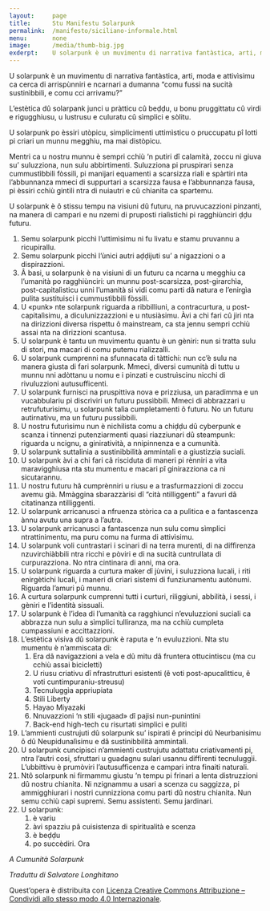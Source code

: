 ```yaml
---
layout:     page
title:      Stu Manifestu Solarpunk
permalink:  /manifesto/siciliano-informale.html
menu:       none
image:      /media/thumb-big.jpg
exderpt:    U solarpunk è un muvimentu di narrativa fantàstica, arti, moda e attivìsimu ca cerca di arrispùnniri e ncarnari a dumanna “comu fussi na sucità sustinìbbili, e comu cci arrivamu?”
---
```


U solarpunk è un muvimentu di narrativa fantàstica, arti, moda e attivìsimu ca cerca di arrispùnniri e ncarnari a dumanna “comu fussi na sucità sustinìbbili, e comu cci arrivamu?”

L’estètica dû solarpank junci u pràtticu cû beḍḍu, u bonu pruggittatu cû virdi e rigugghiusu, u lustrusu e culuratu cû sìmplici e sòlitu.

U solarpunk po èssiri utòpicu, simplicimenti uttimìsticu o pruccupatu pî lotti pi criari un munnu megghiu, ma mai distòpicu.

Mentri ca u nostru munnu è sempri cchiù ‘n putiri dî calamità, zoccu ni giuva su’ suluzziona, nun sulu abbirtimenti. Suluzziona pi pruspirari senza cummustìbbili fòssili, pi manijari equamenti a scarsizza riali e spàrtiri nta l’abbunnanza mmeci di suppurtari a scarsizza fausa e l’abbunnanza fausa, pi èssiri cchiù gintili ntra di nuiautri e cû chianita ca spartemu.

U solarpunk è ô stissu tempu na visiuni dû futuru, na pruvucazzioni pinzanti, na manera di campari e nu nzemi di pruposti rialìstichi pi ragghiùnciri ḍḍu futuru.

1. Semu solarpunk picchì l’uttimìsimu ni fu livatu e stamu pruvannu a ricupirallu.
2. Semu solarpunk picchì l’ùnici autri aḍḍijuti su’ a nigazzioni o a dispirazzioni.
3. Â basi, u solarpunk è na visiuni di un futuru ca ncarna u megghiu ca l’umanità po ragghiùnciri: un munnu post-scarsizza, post-girarchìa, post-capitalìsticu unni l’umanità si vidi comu parti dâ natura e l’enirgìa pulita sustituisci i cummustìbbili fòssili.
4. U «punk» nte solarpunk riguarda a ribbilliuni, a contracurtura, u post-capitalìsimu, a diculunizzazzioni e u ntusiàsimu. Àvi a chi fari cû jiri nta na dirizzioni diversa rispettu ô mainstream, ca sta jennu sempri cchiù assai nta na dirizzioni scantusa.
5. U solarpunk è tantu un muvimentu quantu è un gèniri: nun si tratta sulu di stori, ma macari di comu putemu rializzalli.
6. U solarpunk cumprenni na sfunnacata di tàttichi: nun cc’è sulu na manera giusta di fari solarpunk. Mmeci, diversi cumunità di tuttu u munnu nni adòttanu u nomu e i pinzati e custruìscinu nicchi di rivuluzzioni autusufficenti.
7. U solarpunk furnisci na pruspittiva nova e prizziusa, un paradimma e un vucabbulariu pi discrìviri un futuru pussìbbili. Mmeci di abbrazzari u retrufuturìsimu, u solarpunk talìa cumpletamenti ô futuru. No un futuru autirnativu, ma un futuru pussìbbili.
8. U nostru futurìsimu nun è nichilista comu a chiḍḍu dû cyberpunk e scanza i tinnenzi putenziarmenti quasi riazziunari dû steampunk: riguarda u ncignu, a giniratività, a nnipinnenza e a cumunità.
9. U solarpunk suttalinia a sustinibbilità ammintali e a giustizzia suciali.
10. U solarpunk àvi a chi fari câ risciduta di maneri pi rènniri a vita maravigghiusa nta stu mumentu e macari pî ginirazziona ca ni sicutarannu.
11. U nostru futuru hâ cumprènniri u riusu e a trasfurmazzioni di zoccu avemu già. Mmàggina sbarazzàrisi dî “cità ntilliggenti” a favuri dâ citatinanza ntilliggenti.
12. U solarpunk arricanusci a nfruenza stòrica ca a pulìtica e a fantascenza ànnu avutu una supra a l’autra.
13. U solarpunk arricanusci a fantascenza nun sulu comu sìmplici ntrattinimentu, ma puru comu na furma di attivìsimu.
14. U solarpunk voli cuntrastari i scinari di na terra murenti, di na diffirenza nzuvirchiàbbili ntra ricchi e pòviri e di na sucità cuntrullata di curpurazziona. No ntra cintinara di anni, ma ora.
15. U solarpunk riguarda a curtura maker dî jùvini, i suluzziona lucali, i riti enirgètichi lucali, i maneri di criari sistemi di funziunamentu autònumi. Riguarda l’amuri pû munnu.
16. A curtura solarpunk cumprenni tutti i curturi, riliggiuni, abbilità, i sessi, i gèniri e l’identità sissuali.
17. U solarpunk è l’idea di l’umanità ca ragghiunci n’evuluzzioni suciali ca abbrazza nun sulu a sìmplici tulliranza, ma na cchiù cumpleta cumpassiuni e accittazzioni.
18. L’estètica visiva dû solarpunk è raputa e ‘n evuluzzioni. Nta stu mumentu è n’ammiscata di:
    1. Era dâ navigazzioni a vela e dû mitu dâ fruntera ottucintiscu (ma cu cchiù assai bicicletti)
    2. U riusu criativu dî nfrastrutturi esistenti (ê voti post-apucalìtticu, ê voti cuntimpuraniu-streusu)
    3. Tecnuluggìa appriupiata
    4. Stili Liberty
    5. Hayao Miyazaki
    6. Nnuvazzioni ‘n stili «jugaad» dî pajisi nun-punintini
    7. Back-end high-tech cu risurtati sìmplici e puliti
19. L’ammienti custrujuti dû solarpunk su’ ispirati ê principi dû Neurbanìsimu ô dû Neupidunalìsimu e dâ sustinibbilità ammintali.
20. U solarpunk cuncipisci n’ammienti custrujutu adattatu criativamenti pi, ntra l’autri cosi, sfruttari u guadagnu sulari usannu diffirenti tecnuluggìi. L’ubbittivu è prumòviri l’autusufficenza e campari intra finaiti naturali.
21. Ntô solarpunk ni firmammu giustu ‘n tempu pi frinari a lenta distruzzioni dû nostru chianita. Ni nzignammu a usari a scenza cu saggizza, pi ammigghiurari i nostri cunnizziona comu parti dû nostru chianita. Nun semu cchiù capi supremi. Semu assistenti. Semu jardinari.
22. U solarpunk:
    1. è variu
    2. àvi spazziu pâ cuisistenza di spiritualità e scenza
    3. è beḍḍu
    4. po succèdiri. Ora

*A Cumunità Solarpunk*

*Traduttu di Salvatore Longhitano*

Quest’opera è distribuita con [Licenza Creative Commons Attribuzione – Condividi allo stesso modo 4.0 Internazionale](http://creativecommons.org/licenses/by-sa/4.0/).
